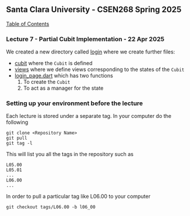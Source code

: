 ## Santa Clara University - CSEN268 Spring 2025

[Table of Contents](/toc.md)

### Lecture 7 - Partial Cubit Implementation - 22 Apr 2025

We created a new directory called [login](/lib/pages/login/) where we create further files:
- [cubit](/lib/pages/login/cubit/) where the `Cubit` is defined
- [views](/lib/pages/login/views/) where we define views corresponding to the states of the `Cubit`
- [login_page.dart](/lib/pages/login/login_page.dart) which has two functions
  1. To create the `Cubit`
  2. To act as a manager for the state


### Setting up your environment before the lecture

Each lecture is stored under a separate tag. In your computer do the following

    git clone <Repository Name>
    git pull
    git tag -l

This will list you all the tags in the repository such as

    L05.00
    L05.01
    ...
    L06.00
    ...

In order to pull a particular tag like L06.00 to your computer

    git checkout tags/L06.00 -b l06_00


